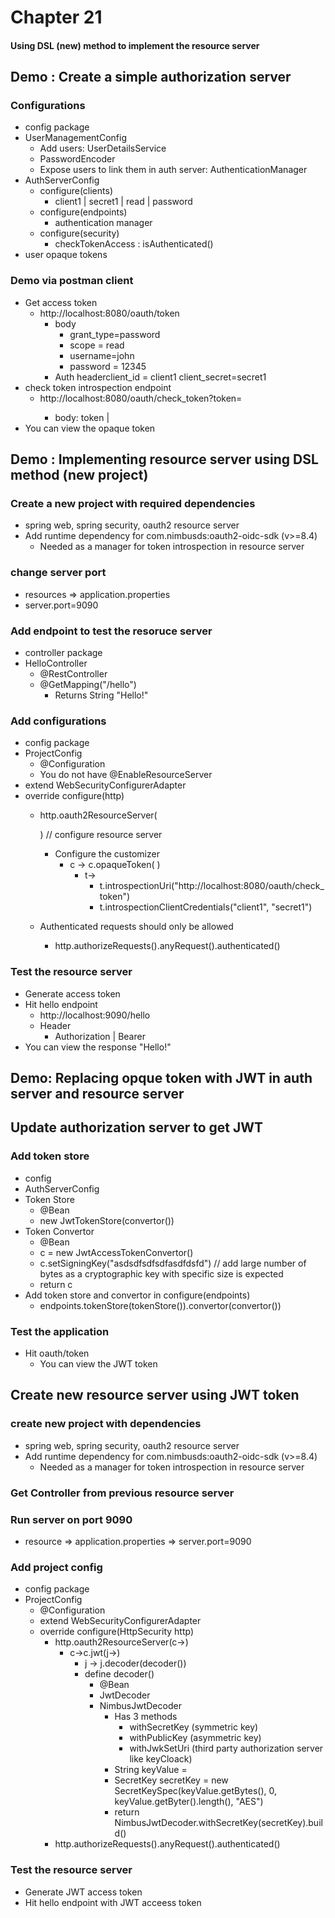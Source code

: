 # Chapter 21

#### Using DSL (new) method to implement the resource server

## Demo : Create a simple authorization server

### Configurations
- config package
- UserManagementConfig
    - Add users: UserDetailsService
    - PasswordEncoder
    - Expose users to link them in auth server: AuthenticationManager
- AuthServerConfig
    - configure(clients)
        - client1 | secret1 | read | password 
    - configure(endpoints)
        - authentication manager
    - configure(security)
        - checkTokenAccess : isAuthenticated()
- user opaque tokens

### Demo via postman client
- Get access token
    - http://localhost:8080/oauth/token
        - body
            - grant_type=password
            - scope = read
            - username=john
            - password = 12345
        - Auth headerclient_id = client1 client_secret=secret1
- check token introspection endpoint
    - http://localhost:8080/oauth/check_token?token=<access-token>
        - body: token | <access-token>
- You can view the opaque token

## Demo : Implementing resource server using DSL method (new project)

### Create a new project with required dependencies
- spring web, spring security, oauth2 resource server
- Add runtime dependency for com.nimbusds:oauth2-oidc-sdk (v>=8.4)
    - Needed as a manager for token introspection in resource server

### change server port
- resources => application.properties
- server.port=9090

### Add endpoint to test the resoruce server
- controller package
- HelloController
    - @RestController
    - @GetMapping("/hello")
        - Returns String "Hello!"

### Add configurations
- config package
- ProjectConfig
    - @Configuration
    - You do not have @EnableResourceServer
- extend WebSecurityConfigurerAdapter
- override configure(http)
    - http.oauth2ResourceServer(
      
      ) // configure resource server
        - Configure the customizer
            - c -> c.opaqueToken(
              )
                - t-> 
                    - t.introspectionUri("http://localhost:8080/oauth/check_token")
                    - t.introspectionClientCredentials("client1", "secret1")
    - Authenticated requests should only be allowed
        - http.authorizeRequests().anyRequest().authenticated()
    
### Test the resource server
- Generate access token
- Hit hello endpoint
    - http://localhost:9090/hello
    - Header
        - Authorization | Bearer <access-token>
- You can view the response "Hello!"

## Demo: Replacing opque token with JWT in auth server and resource server

## Update authorization server to get JWT

### Add token store
- config
- AuthServerConfig
- Token Store
    - @Bean
    - new JwtTokenStore(convertor())
- Token Convertor
    - @Bean
    - c = new JwtAccessTokenConvertor()
    - c.setSigningKey("asdsdfsdfsdfasdfdsfd") // add large number of bytes as a cryptographic key with specific size is expected
    - return c
- Add token store and convertor in configure(endpoints)
    - endpoints.tokenStore(tokenStore()).convertor(convertor())
    
### Test the application
- Hit oauth/token
    - You can view the JWT token

## Create new resource server using JWT token

### create new project with dependencies
- spring web, spring security, oauth2 resource server
- Add runtime dependency for com.nimbusds:oauth2-oidc-sdk (v>=8.4)
    - Needed as a manager for token introspection in resource server


### Get Controller from previous resource server

### Run server on port 9090
- resource => application.properties => server.port=9090

### Add project config
- config package
- ProjectConfig
    - @Configuration
    - extend WebSecurityConfigurerAdapter
    - override configure(HttpSecurity http)
        - http.oauth2ResourceServer(c->)
            - c->c.jwt(j->)
                - j -> j.decoder(decoder())
                - define decoder()
                    - @Bean
                    - JwtDecoder
                    - NimbusJwtDecoder 
                        - Has 3 methods
                            - withSecretKey (symmetric key)
                            - withPublicKey (asymmetric key)
                            - withJwkSetUri (third party authorization server like keyCloack)
                        - String keyValue = <asymmetric key from authorization server>
                        - SecretKey secretKey = new SecretKeySpec(keyValue.getBytes(), 0, keyValue.getByter().length(), "AES")
                        - return NimbusJwtDecoder.withSecretKey(secretKey).build()
        - http.authorizeRequests().anyRequest().authenticated()
    
### Test the resource server
- Generate JWT access token
- Hit hello endpoint with JWT acceess token